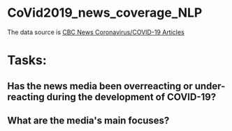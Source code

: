# CoVid2019_news_coverage_NLP

The data source is [CBC News Coronavirus/COVID-19 Articles](https://www.kaggle.com/ryanxjhan/cbc-news-coronavirus-articles-march-26)

# Tasks:

## Has the news media been overreacting or under-reacting during the development of COVID-19? 
## What are the media's main focuses? 
